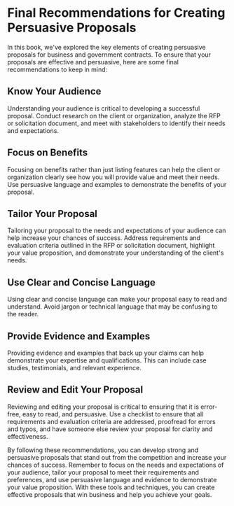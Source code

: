 Final Recommendations for Creating Persuasive Proposals
===============================================================================

In this book, we've explored the key elements of creating persuasive proposals for business and government contracts. To ensure that your proposals are effective and persuasive, here are some final recommendations to keep in mind:

Know Your Audience
------------------

Understanding your audience is critical to developing a successful proposal. Conduct research on the client or organization, analyze the RFP or solicitation document, and meet with stakeholders to identify their needs and expectations.

Focus on Benefits
-----------------

Focusing on benefits rather than just listing features can help the client or organization clearly see how you will provide value and meet their needs. Use persuasive language and examples to demonstrate the benefits of your proposal.

Tailor Your Proposal
--------------------

Tailoring your proposal to the needs and expectations of your audience can help increase your chances of success. Address requirements and evaluation criteria outlined in the RFP or solicitation document, highlight your value proposition, and demonstrate your understanding of the client's needs.

Use Clear and Concise Language
------------------------------

Using clear and concise language can make your proposal easy to read and understand. Avoid jargon or technical language that may be confusing to the reader.

Provide Evidence and Examples
-----------------------------

Providing evidence and examples that back up your claims can help demonstrate your expertise and qualifications. This can include case studies, testimonials, and relevant experience.

Review and Edit Your Proposal
-----------------------------

Reviewing and editing your proposal is critical to ensuring that it is error-free, easy to read, and persuasive. Use a checklist to ensure that all requirements and evaluation criteria are addressed, proofread for errors and typos, and have someone else review your proposal for clarity and effectiveness.

By following these recommendations, you can develop strong and persuasive proposals that stand out from the competition and increase your chances of success. Remember to focus on the needs and expectations of your audience, tailor your proposal to meet their requirements and preferences, and use persuasive language and evidence to demonstrate your value proposition. With these tools and techniques, you can create effective proposals that win business and help you achieve your goals.

